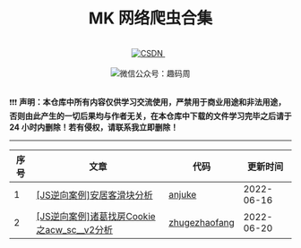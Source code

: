 <h1 align="center">MK 网络爬虫合集</h1>
<br>
<div align="center">
    <a href="https://blog.csdn.net/baoshuowl">
        <img alt="CSDN" src="https://img.shields.io/static/v1?label=CSDN&message=%20&color=%23F91310&logo=c&style=flat-square&logoColor=white">
    </a>&nbsp;&nbsp;
</div>
<br>
<div align="center">
    <img alt="微信公众号：趣码周" src="http://cdn.mankvis.com/2022-06-20-051052.bmp"></img>
</div>
<br>

❗❗❗ **声明：本仓库中所有内容仅供学习交流使用，严禁用于商业用途和非法用途，否则由此产生的一切后果均与作者无关，在本仓库中下载的文件学习完毕之后请于 24 小时内删除！若有侵权，请联系我立即删除！**

---


| 序号 | 文章                                                                                                                                                                                                                          | 代码                                                         | 更新时间   |
| ---- |-----------------------------------------------------------------------------------------------------------------------------------------------------------------------------------------------------------------------------| ------------------------------------------------------------ | ---------- |
| 1    | [[JS逆向案例]安居客滑块分析](https://mp.weixin.qq.com/s?__biz=MzU1NzYyNDUwNA==&mid=2247484051&idx=1&sn=08b0639ad6c993a23333f8bfe7318375&chksm=fc33bf44cb443652df4fefdca7fc6ece80ef1f12455c0f9bfc2ed053039fc25076709110535b#rd)         | [anjuke](https://github.com/Mankvis/mk-crawlers/tree/main/anjuke) | 2022-06-16 |
| 2    | [[JS逆向案例]诸葛找房Cookie之acw_sc__v2分析](https://mp.weixin.qq.com/s?__biz=MzU1NzYyNDUwNA==&mid=2247484207&idx=1&sn=7b58afb8896201f8c053ffeb9e6c981e&chksm=fc33bef8cb4437ee1dc72485d0dcff2c4f42a7296b66bfa7c699b3b8d9d71451d7d0c2f186c5#rd) | [zhugezhaofang](https://github.com/Mankvis/mk-crawlers/tree/main/zhugezhaofang) | 2022-06-20 |



